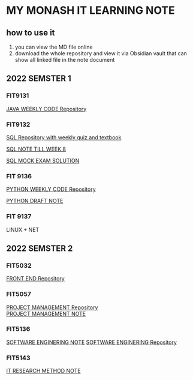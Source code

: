 # MY MONASH IT LEARNING NOTE
## how to use it
1. you can view the MD file online 
2. download the whole repository and view it via Obsidian vault that can show all linked file in the note document
## 2022 SEMSTER 1
### FIT9131   
[JAVA WEEKLY CODE Repository](https://github.com/GreenH47/FIT_STUDY_NOTE/tree/main/9131)

### FIT9132  
[SQL Repository with  weekly quiz and textbook](https://github.com/GreenH47/FIT_STUDY_NOTE/tree/main/9132)  


[SQL NOTE TILL WEEK 8](https://github.com/GreenH47/FIT_STUDY_NOTE/blob/main/9132/9132review.md)  

[SQL MOCK EXAM SOLUTION](https://github.com/GreenH47/FIT_STUDY_NOTE/blob/main/9132/SQL%20FINAL.md)  

### FIT 9136  
[PYTHON WEEKLY CODE Repository](https://github.com/GreenH47/FIT_STUDY_NOTE/tree/main/9136)  

[PYTHON DRAFT NOTE](https://github.com/GreenH47/FIT_STUDY_NOTE/tree/main/9136/note)

  
### FIT 9137  
  LINUX + NET

## 2022 SEMSTER 2
### FIT5032  
[ FRONT END Repository](https://github.com/GreenH47/FIT_STUDY_NOTE/tree/main/5032)

### FIT5057  
[ PROJECT  MANAGEMENT Repository](https://github.com/GreenH47/FIT_STUDY_NOTE/tree/main/5057)  
[ PROJECT  MANAGEMENT NOTE](https://github.com/GreenH47/FIT_STUDY_NOTE/blob/main/5057/5057note.md)  

### FIT5136  
[ SOFTWARE ENGINERING NOTE](https://github.com/GreenH47/FIT_STUDY_NOTE/blob/main/5136/5136NOTE.md) 
[ SOFTWARE ENGINERING Repository](https://github.com/GreenH47/FIT_STUDY_NOTE/tree/main/5136)  

### FIT5143  
[IT RESEARCH METHOD NOTE](https://github.com/GreenH47/FIT_STUDY_NOTE/blob/main/5143/5143NOTE.md)  

